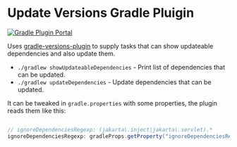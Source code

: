 # Update Versions Gradle Pluigin

[![Gradle Plugin Portal](https://img.shields.io/gradle-plugin-portal/v/se.bjurr.gradle.update-versions)](https://plugins.gradle.org/plugin/se.bjurr.gradle.update-versions)

Uses [gradle-versions-plugin](https://github.com/ben-manes/gradle-versions-plugin) to supply tasks that can show updateable dependencies and also update them.

- `./gradlew showUpdateableDependencies` - Print list of dependencies that can be updated.
- `./gradlew updateDependencies` - Update dependencies that can be updated.

It can be tweaked in `gradle.properties` with some properties, the plugin reads them like this:

<!-- start default config -->
```groovy

// ignoreDependenciesRegexp: (jakarta\.inject|jakarta\.servlet).*
ignoreDependenciesRegexp: gradleProps.getProperty("ignoreDependenciesRegexp", ""),

```
<!-- end default config -->
